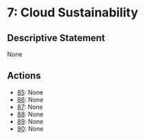 # 7: Cloud Sustainability

## Descriptive Statement

None

## Actions

- [85](/assessments/actions/085.md): None
- [86](/assessments/actions/086.md): None
- [87](/assessments/actions/087.md): None
- [88](/assessments/actions/088.md): None
- [89](/assessments/actions/089.md): None
- [90](/assessments/actions/090.md): None

